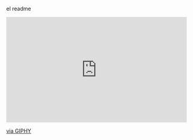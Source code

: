 el readme

<iframe src="https://giphy.com/embed/1biQSh9VGSrVUqDXGj" width="480" height="282" frameBorder="0" class="giphy-embed" allowFullScreen></iframe><p><a href="https://giphy.com/gifs/animacion1-1biQSh9VGSrVUqDXGj">via GIPHY</a></p>
